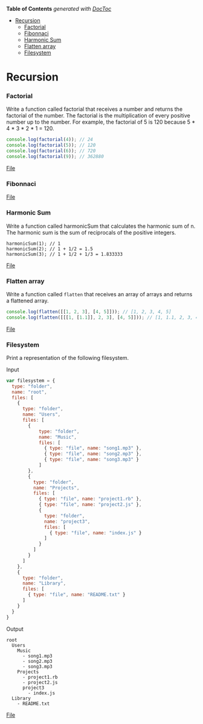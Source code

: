 <!-- START doctoc generated TOC please keep comment here to allow auto update -->
<!-- DON'T EDIT THIS SECTION, INSTEAD RE-RUN doctoc TO UPDATE -->
**Table of Contents**  *generated with [DocToc](https://github.com/thlorenz/doctoc)*

- [Recursion](#recursion)
    - [Factorial](#factorial)
    - [Fibonnaci](#fibonnaci)
    - [Harmonic Sum](#harmonic-sum)
    - [Flatten array](#flatten-array)
    - [Filesystem](#filesystem)

<!-- END doctoc generated TOC please keep comment here to allow auto update -->

# Recursion

### Factorial

Write a function called factorial that receives a number and returns the       factorial of the number. The factorial is the multiplication of every positive number up to the number. For example, the factorial of 5 is 120 because 5 * 4 * 3 * 2 * 1 = 120.

```javascript
console.log(factorial(4)); // 24
console.log(factorial(5)); // 120
console.log(factorial(6)); // 720
console.log(factorial(9)); // 362880
```

[File](factorial.js)

### Fibonnaci

[File](fibonacci.js)

### Harmonic Sum

Write a function called harmonicSum that calculates
the harmonic sum of n. The harmonic sum is the sum
of reciprocals of the positive integers.

```
harmonicSum(1); // 1
harmonicSum(2); // 1 + 1/2 = 1.5
harmonicSum(3); // 1 + 1/2 + 1/3 = 1.833333
```

[File](harmonicSum.js)

### Flatten array

Write a function called `flatten` that receives an array of arrays and returns a flattened array.

```javascript
console.log(flatten([[1, 2, 3], [4, 5]])); // [1, 2, 3, 4, 5]
console.log(flatten([[[1, [1.1]], 2, 3], [4, 5]])); // [1, 1.1, 2, 3, 4, 5]
```

[File](flatten.js)

### Filesystem

Print a representation of the following filesystem.

Input
```javascript
var filesystem = {
  type: "folder",
  name: "root",
  files: [
    {
      type: "folder",
      name: "Users",
      files: [
        {
            type: "folder",
            name: "Music",
            files: [
              { type: "file", name: "song1.mp3" },
              { type: "file", name: "song2.mp3" },
              { type: "file", name: "song3.mp3" }
            ]
        },
        {
          type: "folder",
          name: "Projects",
          files: [
            { type: "file", name: "project1.rb" },
            { type: "file", name: "project2.js" },
            {
              type: "folder",
              name: "project3",
              files: [
                { type: "file", name: "index.js" }
              ]
            }
          ]
        }
      ]
    },
    {
      type: "folder",
      name: "Library",
      files: [
        { type: "file", name: "README.txt" }
      ]
    }
  }
}
```

Output
```
root
  Users
    Music
      - song1.mp3
      - song2.mp3
      - song3.mp3
    Projects
      - project1.rb
      - project2.js
      project3
        - index.js
  Library
    - README.txt
```

[File](filesystem.js)
